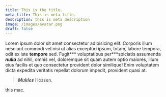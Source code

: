 ```yaml
---
title: This is the title.
meta_title: This is meta title.
description: this is meta description
image: /images/avatar.png
draft: false
---
```

Lorem ipsum dolor sit amet consectetur adipisicing elit. Corporis illum nesciunt commodi vel nisi ut alias excepturi ipsum, totam, labore tempora, odit ex iste **tempore** sed. Fugit\*\*\* voluptatibus per\*\*\*spiciatis assumenda ***nulla*** ad nihil, omnis vel, doloremque sit quam autem optio maiores, illum eius facilis et quo consectetur provident dolor similique! Enim voluptatem dicta expedita veritatis repellat dolorum impedit, provident quasi at.

> ***Mukles*** Hossen.

this mac.
